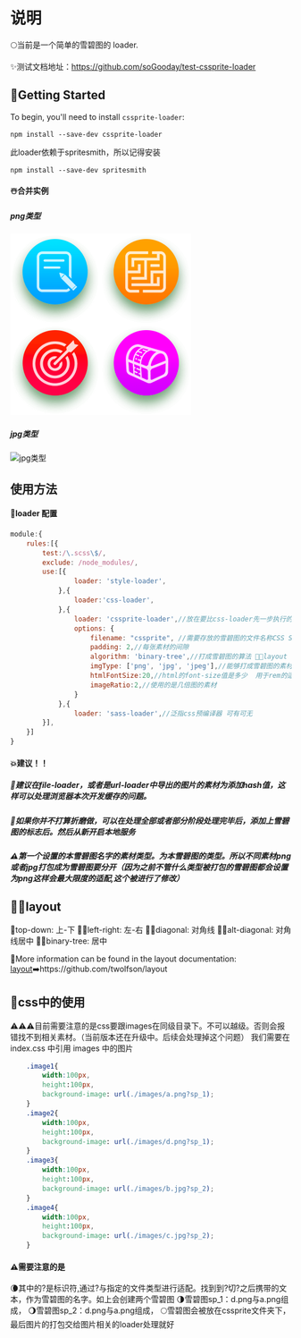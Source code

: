 # 说明 
🌕当前是一个简单的雪碧图的 loader.

✨测试文档地址：https://github.com/soGooday/test-cssprite-loader 

## 🤪Getting Started

To begin, you'll need to install <code>cssprite-loader</code>:

```shell
npm install --save-dev cssprite-loader
```

此loader依赖于spritesmith，所以记得安装
```shell
npm install --save-dev spritesmith
```


#### ☃️合并实例
##### png类型
![png类型](https://github.com/soGooday/test-cssprite-loader/blob/master/quoteImage/sp_3.png "png类型")
##### jpg类型
![jpg类型](https://github.com/soGooday/test-cssprite-loader/blob/master/quoteImage/sp_4.png "jpg类型")

## 使用方法

#### 🔨loader 配置
```js
module:{
    rules:[{
        test:/\.scss\$/,
        exclude: /node_modules/, 
        use:[{
                loader: 'style-loader',
            },{
                loader:'css-loader',
            },{
                loader: 'cssprite-loader',//放在要比css-loader先一步执行的位置
				options: {
                    filename: "cssprite", //需要存放的雪碧图的文件名称CSS Sprites
                    padding: 2,//每张素材的间隙
                    algorithm: 'binary-tree',//打成雪碧图的算法 🏳️‍🌈layout
                    imgType: ['png', 'jpg', 'jpeg'],//能够打成雪碧图的素材类型 直接使用作为正则的匹配
                    htmlFontSize:20,//html的font-size值是多少  用于rem的适配
                    imageRatio:2,//使用的是几倍图的素材
                }
        	},{
                loader: 'sass-loader',//泛指css预编译器 可有可无
        }],
    }]  
}
``` 
#### 💥建议！！  
##### 👀建议在file-loader，或者是url-loader中导出的图片的素材为添加hash值，这样可以处理浏览器本次开发缓存的问题。
##### 👀如果你并不打算折磨做，可以在处理全部或者部分阶段处理完毕后，添加上雪碧图的标志后。然后从新开启本地服务
##### ⚠️第一个设置的本雪碧图名字的素材类型。为本雪碧图的类型。所以不同素材png或者jpg打包成为雪碧图要分开（因为之前不管什么类型被打包的雪碧图都会设置为png这样会最大限度的适配,这个被进行了修改）
## 🏳️‍🌈layout 
🤷top-down:       上-下
🤷🏻left-right:     左-右
🤷🏼diagonal:       对角线
🤷🏽alt-diagonal:   对角线居中
🤷🏾binary-tree:    居中  

🚄More information can be found in the layout documentation:
[layout](https://github.com/twolfson/layout)➡️https://github.com/twolfson/layout


## 🔨css中的使用
⚠️⚠️⚠️目前需要注意的是css要跟images在同级目录下。不可以越级。否则会报错找不到相关素材。（当前版本还在升级中。后续会处理掉这个问题）
我们需要在 index.css 中引用 images 中的图片
```css
    .image1{
        width:100px,
        height:100px,
        background-image: url(./images/a.png?sp_1);
    }
    .image2{
        width:100px,
        height:100px,
        background-image: url(./images/d.png?sp_1);
    }
    .image3{
        width:100px,
        height:100px,
        background-image: url(./images/b.jpg?sp_2);
    }
    .image4{
        width:100px,
        height:100px,
        background-image: url(./images/c.jpg?sp_2);
    }
```
#### ⚠️需要注意的是
🌘其中的?是标识符,通过?与指定的文件类型进行适配。找到到?切?之后携带的文本，作为雪碧图的名字。如上会创建两个雪碧图
🌗雪碧图sp_1：d.png与a.png组成，
🌖雪碧图sp_2：d.png与a.png组成，
🌕雪碧图会被放在cssprite文件夹下，最后图片的打包交给图片相关的loader处理就好


